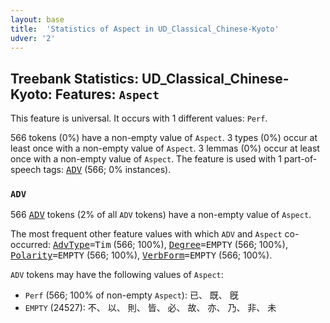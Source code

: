 ```yaml
---
layout: base
title:  'Statistics of Aspect in UD_Classical_Chinese-Kyoto'
udver: '2'
---
```


## Treebank Statistics: UD_Classical_Chinese-Kyoto: Features: `Aspect`

This feature is universal.
It occurs with 1 different values: `Perf`.

566 tokens (0%) have a non-empty value of `Aspect`.
3 types (0%) occur at least once with a non-empty value of `Aspect`.
3 lemmas (0%) occur at least once with a non-empty value of `Aspect`.
The feature is used with 1 part-of-speech tags: <tt><a href="lzh_kyoto-pos-ADV.html">ADV</a></tt> (566; 0% instances).

### `ADV`

566 <tt><a href="lzh_kyoto-pos-ADV.html">ADV</a></tt> tokens (2% of all `ADV` tokens) have a non-empty value of `Aspect`.

The most frequent other feature values with which `ADV` and `Aspect` co-occurred: <tt><a href="lzh_kyoto-feat-AdvType.html">AdvType</a></tt><tt>=Tim</tt> (566; 100%), <tt><a href="lzh_kyoto-feat-Degree.html">Degree</a></tt><tt>=EMPTY</tt> (566; 100%), <tt><a href="lzh_kyoto-feat-Polarity.html">Polarity</a></tt><tt>=EMPTY</tt> (566; 100%), <tt><a href="lzh_kyoto-feat-VerbForm.html">VerbForm</a></tt><tt>=EMPTY</tt> (566; 100%).

`ADV` tokens may have the following values of `Aspect`:

* `Perf` (566; 100% of non-empty `Aspect`): 已、 既、 旣
* `EMPTY` (24527): 不、 以、 則、 皆、 必、 故、 亦、 乃、 非、 未

